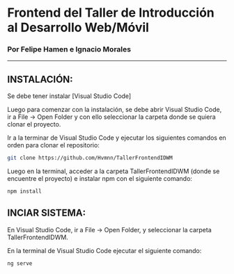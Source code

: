 # Frontend del Taller de Introducción al Desarrollo Web/Móvil

### Por Felipe Hamen e Ignacio Morales
****

## INSTALACIÓN:
Se debe tener instalar [Visual Studio Code]

Luego para comenzar con la instalación, se debe abrir Visual Studio Code, ir a File -> Open Folder y con ello seleccionar la carpeta donde se quiera clonar el proyecto.

Ir a la terminar de Visual Studio Code y ejecutar los siguientes comandos en orden para clonar el repositorio:

```bash
git clone https://github.com/Hvmnn/TallerFrontendIDWM
```

Luego en la terminal, acceder a la carpeta TallerFrontendIDWM (donde se encuentre el proyecto) e instalar npm con el siguiente comando:

```bash
npm install
```
## INCIAR SISTEMA:
En Visual Studio Code, ir a File -> Open Folder, y seleccionar la carpeta TallerFrontendIDWM.

En la terminal de Visual Studio Code ejecutar el siguiente comando:

```bash
ng serve
```
